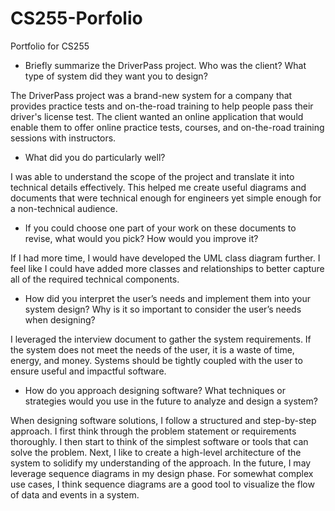 # CS255-Porfolio
Portfolio for CS255

- Briefly summarize the DriverPass project. Who was the client? What type of system did they want you to design?

The DriverPass project was a brand-new system for a company that provides practice tests and on-the-road training to help people pass their driver's license test. 
The client wanted an online application that would enable them to offer online practice tests, courses, and on-the-road training sessions with instructors.

- What did you do particularly well?

I was able to understand the scope of the project and translate it into technical details effectively. 
This helped me create useful diagrams and documents that were technical enough for engineers yet simple enough for a non-technical audience.

- If you could choose one part of your work on these documents to revise, what would you pick? How would you improve it?

If I had more time, I would have developed the UML class diagram further. 
I feel like I could have added more classes and relationships to better capture all of the required technical components.

- How did you interpret the user’s needs and implement them into your system design? Why is it so important to consider the user’s needs when designing?

I leveraged the interview document to gather the system requirements.
If the system does not meet the needs of the user, it is a waste of time, energy, and money.
Systems should be tightly coupled with the user to ensure useful and impactful software.

- How do you approach designing software? What techniques or strategies would you use in the future to analyze and design a system?

When designing software solutions, I follow a structured and step-by-step approach. 
I first think through the problem statement or requirements thoroughly. 
I then start to think of the simplest software or tools that can solve the problem. 
Next, I like to create a high-level architecture of the system to solidify my understanding of the approach. 
In the future, I may leverage sequence diagrams in my design phase. 
For somewhat complex use cases, I think sequence diagrams are a good tool to visualize the flow of data and events in a system.
